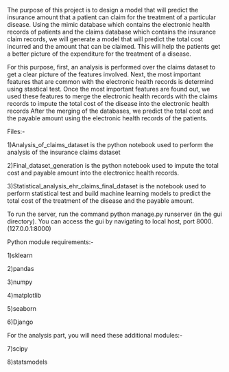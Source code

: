 The purpose of this project is to design a model that will predict the insurance amount that a patient can claim for the treatment of a particular disease. Using the mimic database which contains the electronic health records of patients and the claims database which contains the insurance claim records, we will generate a model that will predict the total cost incurred and the amount that can be claimed. This will help the patients get a better picture of the expenditure for the treatment of a disease.

For this purpose, first, an analysis is performed over the claims dataset to get a clear picture of the features involved.
Next, the most important features that are common with the electronic health records is determind using stastical test.
Once the most important features are found out, we used these features to merge the electronic health records with the claims records to impute the total cost of the disease into the electronic health records
After the merging of the databases, we predict the total cost and the payable amount using the electronic health records of the patients.

Files:-

1)Analysis_of_claims_dataset is the python notebook used to perform the analysis of the insurance claims dataset

2)Final_dataset_generation is the python notebook used to impute the total cost and payable amount into the electronicc health records.

3)Statistical_analysis_ehr_claims_final_dataset is the notebook used to perform statistical test and build machine learning models to predict the total cost of the treatment of the disease and the payable amount.

To run the server, run the command python manage.py runserver (in the gui directory).
You can access the gui by navigating to local host, port 8000. (127.0.0.1:8000)

Python module requirements:-

1)sklearn

2)pandas

3)numpy

4)matplotlib

5)seaborn

6)Django

For the analysis part, you will need these additional modules:-

7)scipy

8)statsmodels
